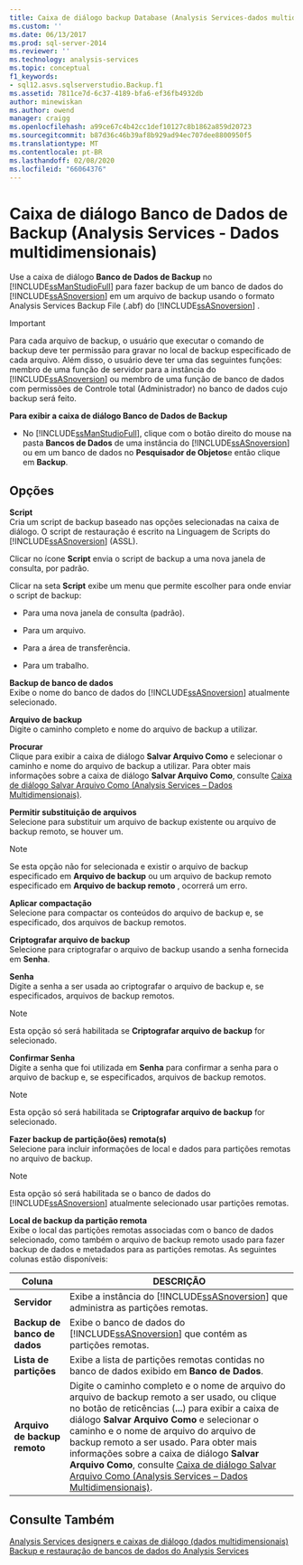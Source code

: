```yaml
---
title: Caixa de diálogo backup Database (Analysis Services-dados multidimensionais) | Microsoft Docs
ms.custom: ''
ms.date: 06/13/2017
ms.prod: sql-server-2014
ms.reviewer: ''
ms.technology: analysis-services
ms.topic: conceptual
f1_keywords:
- sql12.asvs.sqlserverstudio.Backup.f1
ms.assetid: 7811ce7d-6c37-4189-bfa6-ef36fb4932db
author: minewiskan
ms.author: owend
manager: craigg
ms.openlocfilehash: a99ce67c4b42cc1def10127c8b1862a859d20723
ms.sourcegitcommit: b87d36c46b39af8b929ad94ec707dee8800950f5
ms.translationtype: MT
ms.contentlocale: pt-BR
ms.lasthandoff: 02/08/2020
ms.locfileid: "66064376"
---
```

# <a name="backup-database-dialog-box-analysis-services---multidimensional-data"></a>Caixa de diálogo Banco de Dados de Backup (Analysis Services - Dados multidimensionais)
  Use a caixa de diálogo **Banco de Dados de Backup** no [!INCLUDE[ssManStudioFull](../includes/ssmanstudiofull-md.md)] para fazer backup de um banco de dados do [!INCLUDE[ssASnoversion](../includes/ssasnoversion-md.md)] em um arquivo de backup usando o formato Analysis Services Backup File (.abf) do [!INCLUDE[ssASnoversion](../includes/ssasnoversion-md.md)] .  
  
> [!IMPORTANT]  
>  Para cada arquivo de backup, o usuário que executar o comando de backup deve ter permissão para gravar no local de backup especificado de cada arquivo. Além disso, o usuário deve ter uma das seguintes funções: membro de uma função de servidor para a instância do [!INCLUDE[ssASnoversion](../includes/ssasnoversion-md.md)] ou membro de uma função de banco de dados com permissões de Controle total (Administrador) no banco de dados cujo backup será feito.  
  
 **Para exibir a caixa de diálogo Banco de Dados de Backup**  
  
-   No [!INCLUDE[ssManStudioFull](../includes/ssmanstudiofull-md.md)], clique com o botão direito do mouse na pasta **Bancos de Dados** de uma instância do [!INCLUDE[ssASnoversion](../includes/ssasnoversion-md.md)] ou em um banco de dados no **Pesquisador de Objetos**e então clique em **Backup**.  
  
## <a name="options"></a>Opções  
 **Script**  
 Cria um script de backup baseado nas opções selecionadas na caixa de diálogo. O script de restauração é escrito na Linguagem de Scripts do [!INCLUDE[ssASnoversion](../includes/ssasnoversion-md.md)] (ASSL).  
  
 Clicar no ícone **Script** envia o script de backup a uma nova janela de consulta, por padrão.  
  
 Clicar na seta **Script** exibe um menu que permite escolher para onde enviar o script de backup:  
  
-   Para uma nova janela de consulta (padrão).  
  
-   Para um arquivo.  
  
-   Para a área de transferência.  
  
-   Para um trabalho.  
  
 **Backup de banco de dados**  
 Exibe o nome do banco de dados do [!INCLUDE[ssASnoversion](../includes/ssasnoversion-md.md)] atualmente selecionado.  
  
 **Arquivo de backup**  
 Digite o caminho completo e nome do arquivo de backup a utilizar.  
  
 **Procurar**  
 Clique para exibir a caixa de diálogo **Salvar Arquivo Como** e selecionar o caminho e nome do arquivo de backup a utilizar. Para obter mais informações sobre a caixa de diálogo **Salvar Arquivo Como**, consulte [Caixa de diálogo Salvar Arquivo Como &#40;Analysis Services – Dados Multidimensionais&#41;](save-file-as-dialog-box-analysis-services-multidimensional-data.md).  
  
 **Permitir substituição de arquivos**  
 Selecione para substituir um arquivo de backup existente ou arquivo de backup remoto, se houver um.  
  
> [!NOTE]  
>  Se esta opção não for selecionada e existir o arquivo de backup especificado em **Arquivo de backup** ou um arquivo de backup remoto especificado em **Arquivo de backup remoto** , ocorrerá um erro.  
  
 **Aplicar compactação**  
 Selecione para compactar os conteúdos do arquivo de backup e, se especificado, dos arquivos de backup remotos.  
  
 **Criptografar arquivo de backup**  
 Selecione para criptografar o arquivo de backup usando a senha fornecida em **Senha**.  
  
 **Senha**  
 Digite a senha a ser usada ao criptografar o arquivo de backup e, se especificados, arquivos de backup remotos.  
  
> [!NOTE]  
>  Esta opção só será habilitada se **Criptografar arquivo de backup** for selecionado.  
  
 **Confirmar Senha**  
 Digite a senha que foi utilizada em **Senha** para confirmar a senha para o arquivo de backup e, se especificados, arquivos de backup remotos.  
  
> [!NOTE]  
>  Esta opção só será habilitada se **Criptografar arquivo de backup** for selecionado.  
  
 **Fazer backup de partição(ões) remota(s)**  
 Selecione para incluir informações de local e dados para partições remotas no arquivo de backup.  
  
> [!NOTE]  
>  Esta opção só será habilitada se o banco de dados do [!INCLUDE[ssASnoversion](../includes/ssasnoversion-md.md)] atualmente selecionado usar partições remotas.  
  
 **Local de backup da partição remota**  
 Exibe o local das partições remotas associadas com o banco de dados selecionado, como também o arquivo de backup remoto usado para fazer backup de dados e metadados para as partições remotas. As seguintes colunas estão disponíveis:  
  
|Coluna|DESCRIÇÃO|  
|------------|-----------------|  
|**Servidor**|Exibe a instância do [!INCLUDE[ssASnoversion](../includes/ssasnoversion-md.md)] que administra as partições remotas.|  
|**Backup de banco de dados**|Exibe o banco de dados do [!INCLUDE[ssASnoversion](../includes/ssasnoversion-md.md)] que contém as partições remotas.|  
|**Lista de partições**|Exibe a lista de partições remotas contidas no banco de dados exibido em **Banco de Dados**.|  
|**Arquivo de backup remoto**|Digite o caminho completo e o nome de arquivo do arquivo de backup remoto a ser usado, ou clique no botão de reticências (**...**) para exibir a caixa de diálogo **Salvar Arquivo Como** e selecionar o caminho e o nome de arquivo do arquivo de backup remoto a ser usado. Para obter mais informações sobre a caixa de diálogo **Salvar Arquivo Como**, consulte [Caixa de diálogo Salvar Arquivo Como &#40;Analysis Services – Dados Multidimensionais&#41;](save-file-as-dialog-box-analysis-services-multidimensional-data.md).|  
  
## <a name="see-also"></a>Consulte Também  
 [Analysis Services designers e caixas de diálogo &#40;dados multidimensionais&#41;](analysis-services-designers-and-dialog-boxes-multidimensional-data.md)   
 [Backup e restauração de bancos de dados do Analysis Services](multidimensional-models/backup-and-restore-of-analysis-services-databases.md)  
  
  
